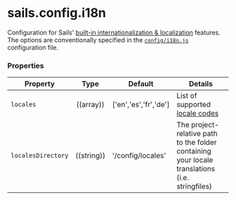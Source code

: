 # sails.config.i18n


Configuration for Sails' [built-in internationalization & localization]() features. The options are conventionally specified in the [`config/i18n.js`]() configuration file.


### Properties

| Property           | Type        | Default               | Details |
|--------------------|:-----------:|-----------------------|---------|
| `locales`          | ((array))   | ['en','es','fr','de'] | List of supported [locale codes](http://en.wikipedia.org/wiki/BCP_47)
| `localesDirectory` | ((string))  | '/config/locales'     | The project-relative path to the folder containing your locale translations (i.e. stringfiles)




<docmeta name="uniqueID" value="sailsconfigi18n588825999999">
<docmeta name="displayName" value="sails.config.i18n">

